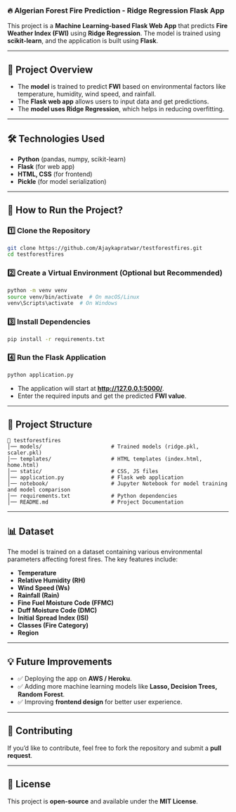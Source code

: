 ### 🔥 **Algerian Forest Fire Prediction - Ridge Regression Flask App**  

This project is a **Machine Learning-based Flask Web App** that predicts **Fire Weather Index (FWI)** using **Ridge Regression**. The model is trained using **scikit-learn**, and the application is built using **Flask**.  

---

## 📌 **Project Overview**  

- The **model** is trained to predict **FWI** based on environmental factors like temperature, humidity, wind speed, and rainfall.  
- The **Flask web app** allows users to input data and get predictions.  
- The **model uses Ridge Regression**, which helps in reducing overfitting.  

---

## 🛠 **Technologies Used**  

- **Python** (pandas, numpy, scikit-learn)  
- **Flask** (for web app)  
- **HTML, CSS** (for frontend)  
- **Pickle** (for model serialization)  

---

## 🚀 **How to Run the Project?**  

### **1️⃣ Clone the Repository**  
```bash
git clone https://github.com/Ajaykapratwar/testforestfires.git
cd testforestfires
```

### **2️⃣ Create a Virtual Environment (Optional but Recommended)**  
```bash
python -m venv venv
source venv/bin/activate  # On macOS/Linux
venv\Scripts\activate  # On Windows
```

### **3️⃣ Install Dependencies**  
```bash
pip install -r requirements.txt
```

### **4️⃣ Run the Flask Application**  
```bash
python application.py
```

- The application will start at **http://127.0.0.1:5000/**.  
- Enter the required inputs and get the predicted **FWI value**.

---

## 📂 **Project Structure**  

```
📂 testforestfires
│── models/                      # Trained models (ridge.pkl, scaler.pkl)
│── templates/                   # HTML templates (index.html, home.html)
│── static/                      # CSS, JS files
│── application.py               # Flask web application
│── notebook/                    # Jupyter Notebook for model training and model comparison
│── requirements.txt             # Python dependencies
│── README.md                    # Project Documentation
```

---

## 📊 **Dataset**  
The model is trained on a dataset containing various environmental parameters affecting forest fires. The key features include:  

- **Temperature**  
- **Relative Humidity (RH)**  
- **Wind Speed (Ws)**  
- **Rainfall (Rain)**  
- **Fine Fuel Moisture Code (FFMC)**  
- **Duff Moisture Code (DMC)**  
- **Initial Spread Index (ISI)**  
- **Classes (Fire Category)**  
- **Region**  

---

## 💡 **Future Improvements**  

- ✅ Deploying the app on **AWS / Heroku**.  
- ✅ Adding more machine learning models like **Lasso, Decision Trees, Random Forest**.  
- ✅ Improving **frontend design** for better user experience.  

---

## 🤝 **Contributing**  
If you’d like to contribute, feel free to fork the repository and submit a **pull request**.  

---

## 📜 **License**  
This project is **open-source** and available under the **MIT License**.  
